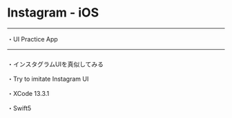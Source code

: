 # Instagram - iOS

----
・UI Practice App

------------

### 

・インスタグラムUIを真似してみる

・Try to imitate Instagram UI

・XCode 13.3.1 

・Swift5
